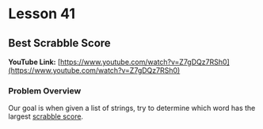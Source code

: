 # Lesson 41

## Best Scrabble Score

__YouTube Link:__ [https://www.youtube.com/watch?v=Z7gDQz7RSh0](https://www.youtube.com/watch?v=Z7gDQz7RSh0)

### Problem Overview

Our goal is when given a list of strings, try to determine which word has the largest [scrabble score](https://en.wikipedia.org/wiki/Scrabble#Scoring).
